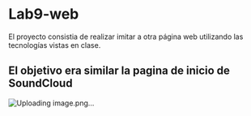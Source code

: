 # Lab9-web
El proyecto consistia de realizar imitar a otra página web utilizando las tecnologías vistas en clase.
## El objetivo era similar la pagina de inicio de SoundCloud 
![Uploading image.png…]()
